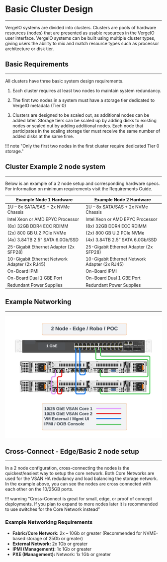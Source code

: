 # Basic Cluster Design
***
VergeIO systems are divided into clusters. Clusters are pools of hardware resources (nodes) that are presented as usable resources in the VergeIO user interface. VergeIO systems can be built using multiple cluster types, giving users the ability to mix and match resource types such as processor architecture or disk tier.

## Basic Requirements
***
All clusters have three basic system design requirements.

1. Each cluster requires at least two nodes to maintain system redundancy.
2. The first two nodes in a system must have a storage tier dedicated to VergeIO metadata (Tier 0)

3. Clusters are designed to be scaled out, as additional nodes can be added later.
Storage tiers can be scaled up by adding disks to existing nodes or scaled out by adding additional nodes. Each node that participates in the scaling storage tier must receive the same number of added disks at the same time.

!!! note "Only the first two nodes in the first cluster require dedicated Tier 0 storage."

## Cluster Example 2 node system
***
Below is an example of a 2 node setup and corresponding hardware specs. For information on minimum requirements visit the Requirements Guide.

| Example Node 1 Hardware | Example Node 2 Hardware |
|------------------------|------------------------|
| 1U – 8x SATA/SAS + 2x NVMe Chassis | 1U – 8x SATA/SAS + 2x NVMe Chassis |
| Intel Xeon or AMD EPYC Processor | Intel Xeon or AMD EPYC Processor |
| (8x) 32GB DDR4 ECC RDIMM | (8x) 32GB DDR4 ECC RDIMM |
| (2x) 800 GB U.2 PCIe NVMe | (2x) 800 GB U.2 PCIe NVMe |
| (4x) 3.84TB 2.5” SATA 6.0Gb/SSD | (4x) 3.84TB 2.5” SATA 6.0Gb/SSD |
| 25-Gigabit Ethernet Adapter (2x SFP28) | 25-Gigabit Ethernet Adapter (2x SFP28) |
| 10-Gigabit Ethernet Network Adapter (2x RJ45) | 10-Gigabit Ethernet Network Adapter (2x RJ45) |
| On-Board IPMI | On-Board IPMI |
| On-Board Dual 1 GBE Port | On-Board Dual 1 GBE Port |
| Redundant Power Supplies | Redundant Power Supplies |

## Example Networking
***

![Image title](../assets/2nodeexample.png)


## Cross-Connect - Edge/Basic 2 node setup
***
In a 2 node configuration, cross-connecting the nodes is the quickest/easiest way to setup the core network. Both Core Networks are used for the VSAN HA redudancy and load balancing the storage network. In the example above, you can see the nodes are cross connected with each other on the 10/25GB ports.

!!! warning "Cross-Connect is great for small, edge, or proof of concept deployments. If you plan to expand to more nodes later it is recommended to use switches for the Core Network instead"

### Example Networking Requirements

- **Fabric/Core Network:** 2x – 10Gb or greater (Recommended for NVME-based storage of 25Gb or greater)
- **External Network:** 2x 1Gb or greater
- **IPMI (Management):** 1x 1Gb or greater
- **PXE (Management):** Network: 1x 1Gb or greater